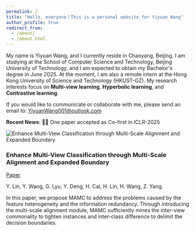 ```yaml
---
permalink: /
title: "Hello, everyone！This is a personal website for Yiyuan Wang"
author_profile: true
redirect_from: 
  - /about/
  - /about.html
---
```

My name is Yiyuan Wang, and I currently reside in Chaoyang, Beijing. I am studying at the School of Computer Science and Technology, Beijing University of Technology, and I am expected to obtain my Bachelor's degree in June 2025. At the moment, I am also a remote intern at the Hong Kong University of Science and Technology (HKUST-GZ). My research interests focus on **Multi-view learning**, **Hyperbolic learning**, and **Contrastive learning**.

If you would like to communicate or collaborate with me, please send an email to: [YiyuanWang001@outlook.com](mailto:YiyuanWang001@outlook.com)

**Recent News**: 🚀🚀 One paper accepted as Co-first in ICLR-2025 


![Enhance Multi-View Classification through Multi-Scale Alignment and Expanded Boundary](MAMC.png)

### Enhance Multi-View Classification through Multi-Scale Alignment and Expanded Boundary

[Paper]([URL](https://openreview.net/pdf?id=t1J2CnDFwj))

Y. Lin, Y. Wang, G. Lyu, Y. Deng, H. Cai, H. Lin, H. Wang, Z. Yang.

In this paper, we propose MAMC to address the problems caused by the feature heterogeneity and the information redundancy. Through introducing the multi-scale alignment module, MAMC sufficiently mines the inter-view commonality to tighten instances and inter-class difference to delimit the decision boundaries.

